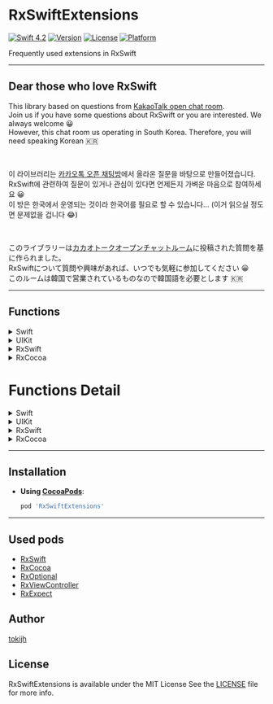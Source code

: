 # RxSwiftExtensions

[![Swift 4.2](https://img.shields.io/badge/swift-4.2-orange.svg?style=flat)](https://swift.org)
[![Version](https://img.shields.io/cocoapods/v/RxSwiftExtensions.svg?style=flat)](http://cocoapods.org/pods/RxSwiftExtensions)
[![License](https://img.shields.io/cocoapods/l/RxSwiftExtensions.svg?style=flat)](http://cocoapods.org/pods/RxSwiftExtensions)
[![Platform](https://img.shields.io/cocoapods/p/RxSwiftExtensions.svg?style=flat)](http://cocoapods.org/pods/RxSwiftExtensions)

Frequently used extensions in RxSwift

------

## Dear those who love RxSwift 
This library based on questions from [KakaoTalk open chat room](https://open.kakao.com/o/gl2YZjq).<br>
Join us if you have some questions about RxSwift or you are interested. We always welcome 😀<br>
However, this chat room us operating in South Korea. Therefore, you will need speaking Korean 🇰🇷<br>

<br>

이 라이브러리는 [카카오톡 오픈 채팅방](https://open.kakao.com/o/gl2YZjq)에서 올라온 질문을 바탕으로 만들어졌습니다.<br>
RxSwift에 관련하여 질문이 있거나 관심이 있다면 언제든지 가벼운 마음으로 참여하세요 😀<br>
이 방은 한국에서 운영되는 것이라 한국어를 필요로 할 수 있습니다... (이거 읽으실 정도면 문제없을 겁니다 😂)<br>

<br>

このライブラリーは[カカオトークオープンチャットルーム](https://open.kakao.com/o/gl2YZjq)に投稿された質問を基に作られました。<br>
RxSwiftについて質問や興味があれば、いつでも気軽に参加してください 😀<br>
このルームは韓国で営業されているものなので韓国語を必要とします 🇰🇷<br>

------

## Functions

<details> <summary>Swift</summary>

  - <details><summary>KVO</summary>

      - [x] [`observe(keyPath: KeyPath)`](#observekeypath-keypath---observablevalue)
      - [x] [`observeWeakly(keyPath: KeyPath)`](#observeweaklykeypath-keypath---observablevalue)
      - [x] [`SectionDataType`](#sectiondatatype)
  </details>
</details>
<details><summary>UIKit</summary>

  - <details><summary>UIView</summary>

      - [x] [`UIView.rx.bounds`](#uiviewrxbounds)
      - [x] [`UIView.rx.center`](#uiviewrxcenter)
    </details>
  - <details><summary>UILabel</summary>

      - [x] [`UILabel.rx.textColor`](#uilabelrxtextcolor)
    </details>
  - <details><summary>UITextView</summary>

      - [x] [`UITextView.rx.textColor`](#uitextviewrxtextcolor)
    </details>
  - <details><summary>UIScrollView</summary>

      - [x] [`UIScrollView.rx.contentSize`](#uiscrollviewrxcontentsize)
      - [x] [`UIScrollView.rx.scrollableVertical`](#uiscrollviewrxscrollablevertical)
      - [x] [`UIScrollView.rx.scrollableHorizontal`](#uiscrollviewrxscrollablehorizontal)
    </details>
  - <details><summary>UITableView</summary>

      - [x] [`register(cell: UITableViewCell.self)`](#uitableviewregistercell-uitableviewcellself)
      - [x] [`register(nibCell: UITableViewCell.self)`](#uitableviewregisternibcell-uitableviewcellself)
      - [x] [`register(cell: UITableViewHeaderFooterView.self)`](#uitableviewregistercell-uitableviewheaderfooterviewself)
      - [x] [`register(nibCell: UITableViewHeaderFooterView.self)`](#uitableviewregisternibcell-uitableviewheaderfooterviewself)
      - [x] [`dequeue(UITableViewCell.self)`](#uitableviewdequeueuitableviewcellself)
      - [x] [`dequeue(UITableViewCell.self, indexPath: IndexPath)`](#uitableviewdequeueuitableviewcellself-indexpath-indexpath)
      - [x] [`dequeue(UITableViewHeaderFooterView.self)`](#uitableviewdequeueuitableviewheaderfooterviewself)
      - [x] [`rx.items(Cell.self)`](#uitableviewrxitemscellself)

      - <details><summary>UITableViewCell</summary>

          - [x] [`UITableViewCell.Identifier`](#uitableviewcellidentifier)
        </details>
      - <details><summary>UITableViewHeaderFooterView</summary>

          - [x] [`UITableViewHeaderFooterView.Identifier`](#uitableviewheaderfooterviewidentifier)
        </details>
    </details>
  - <details><summary>UICollectionView</summary>

      - [x] [`register(cell: UICollectionViewCell.self)`](#uicollectionviewregistercell-uicollectionviewcellself)
      - [x] [`register(nibCell: UICollectionViewCell.self)`](#uicollectionviewregisternibcell-uicollectionviewcellself)
      - [x] [`register(cell: UICollectionReusableView.self, forSupplementaryViewOfKind kind: String)`](#uicollectionviewregistercell-uicollectionreusableviewself-forsupplementaryviewofkind-supplementaryviewofkind)
      - [x] [`register(nibCell: UICollectionReusableView.self, forSupplementaryViewOfKind kind: String)`](#uicollectionviewregistercell-uicollectionreusableviewself-forsupplementaryviewofkind-supplementaryviewofkind)
      - [x] [`dequeue(UICollectionViewCell.self, for indexPath: IndexPath)`](#uicollectionviewdequeueuicollectionviewcellself-for-indexpath)
      - [x] [`dequeue(UICollectionViewCell.self, ofKind kind: String, for indexPath: IndexPath)`](#uicollectionviewdequeueuicollectionreusableviewself-ofkind-supplementaryviewofkind-for-indexpath)
      - [x] [`rx.items(Cell.self)`](#uicollectionviewrxitemscellself)

      - <details><summary>UICollectionReusableView</summary>

          - [x] [`UICollectionReusableView.Identifier`](#uicollectionreusableviewidentifier)
        </details>
    </details>
  - <details><summary>UIViewController</summary>

      - [x] [`UIViewController.rx.viewDidLoad`](#uiviewcontrollerrxviewdidload)
      - [x] [`UIViewController.rx.viewWillAppear`](#uiviewcontrollerrxviewwillappear)
      - [x] [`UIViewController.rx.viewDidAppear`](#uiviewcontrollerrxviewdidappear)
      - [x] [`UIViewController.rx.viewWillDisappear`](#uiviewcontrollerrxviewwilldisappear)
      - [x] [`UIViewController.rx.viewDidDisappear`](#uiviewcontrollerrxviewdiddisappear)
      - [x] [`UIViewController.rx.viewWillLayoutSubviews`](#uiviewcontrollerrxviewwilllayoutsubviews)
      - [x] [`UIViewController.rx.viewDidLayoutSubviews`](#uiviewcontrollerrxviewdidlayoutsubviews)
      - [x] [`UIViewController.rx.willMove(toParentViewController: UIViewController)`](#uiviewcontrollerrxwillmovetoparentviewcontroller-uiviewcontroller)
      - [x] [`UIViewController.rx.didMove(toParentViewController: UIViewController)`](#uiviewcontrollerrxdidmovetoparentviewcontroller-uiviewcontroller)
      - [x] [`UIViewController.rx.didReceiveMemoryWarning`](#uiviewcontrollerrxdidreceivememorywarning)
      - [x] [`UIViewController.rx.isVisible`](#uiviewcontrollerrxisvisible)
      - [x] [`UIViewController.rx.isDismissing`](#uiviewcontrollerrxisdismissing)
  </details>
</details>
<details><summary>RxSwift</summary>

  - <details><summary>ObservableType</summary>

      - [x] [`withLatestFrom(...)`](#observabletype-withlatestfrom)
      - [x] [`withLatestFromAndSelf(...)`](#observabletype-withlatestfromandself)
      - [x] [`bind(to [ObserverType])`](#observabletype-bindto-observertype)
      - [x] [`bind(to Optional<ObserverType>)`](#observabletype-bindto-optionalobservertype)
    </details>
</details>
<details><summary>RxCocoa</summary>

- <details><summary>SharedSequenceConvertibleType</summary>

    - [x] [`withLatestFrom(...)`](#sharedsequenceconvertibletype-withlatestfrom)
    - [x] [`withLatestFromAndSelf(...)`](#sharedsequenceconvertibletype-withlatestfromandself)
  </details>
</details>


Functions Detail
========

<details><summary>Swift</summary>

  - <details><summary>KVO</summary>

    - <details><summary>observe(keyPath: KeyPath) -> Observable<Value?></summary>

      Observe [KVO](https://developer.apple.com/library/archive/documentation/Cocoa/Conceptual/KeyValueObserving/KeyValueObserving.html) by keyPath

      [KVO](https://developer.apple.com/library/archive/documentation/Cocoa/Conceptual/KeyValueObserving/KeyValueObserving.html) is an Objective-C mechanism. That means that it wasn't built with type safety in mind. This project tries to solve some of the problems.

      ```
      UIView()
        .observe(\.bounds, , options: [.initial, .new], retainSelf: true)
        .subscribe({ print($0) })
      ```
      </details>
    - <details><summary>observeWeakly(keyPath: KeyPath) -> Observable<Value?></summary>

      Observe [KVO](https://developer.apple.com/library/archive/documentation/Cocoa/Conceptual/KeyValueObserving/KeyValueObserving.html) by keyPath

      `rx.observeWeakly` has somewhat slower than `rx.observe` because it has to handle object deallocation in case of weak references.

      ```
      UIView()
        .observeWeakly(\.bounds, , options: [.initial, .new], retainSelf: true)
        .subscribe({ print($0) })
      ```
      </details>
    </details>
  - <details><summary>SectionDataType</summary>

      Define Section Data easily in tableView or collectionView

      Define follow

      ```
      enum TestSectionData {
          case section1
          case section2([Value])
      }

      extension TestSectionData: SectionDataType {

          typealias Item = Value

          var items: [TestSectionData.Value] {
              switch self {
              case .section1: return [.string("Section 1")]
              case let .section2(value): return value
              }
          }

          enum Value {
              case string(String)
              case int(Int)
          }
      }
      ```

      You can use it follow

      ```
      let section = sections[indexPath.section].items[indexPath.row]

      switch section {
        case let .int(value):
          cell.set(value)
          return cell
        case let .string(value):
          cell.set(value)
          return cell
      }
      ```
    </details>
</details>

<details><summary>UIKit</summary>

  - <details><summary>UIView</summary>

    - <details><summary>UIView.rx.bounds</summary>

        Observe bounds in UIView

        ```
        UIView().rx.bounds.subscribe({ print($0) })
        ```
      </details>
    - <details><summary>UIView.rx.center</summary>

        Observe center in UIView

        ```
        UIView().rx.center.subscribe({ print($0) })
        ```
      </details>
    </details>
  - <details><summary>UILabel</summary>

    - <details><summary>UILabel.rx.textColor</summary>

        Binder textColor in UILabel

        ```
        Observable<UIColor?>.just(UIColor.white).bind(to: UILabel().rx.textColor)
        ```
      </details>
    </details>
  - <details><summary>UITextView</summary>

    - <details><summary>UITextView.rx.textColor</summary>

        Binder textColor in UITextView

        ```
        Observable<UIColor?>.just(UIColor.white).bind(to: UITextView().rx.textColor)
        ```
      </details>
    </details>
  - <details><summary>UIScrollView</summary>

    - <details><summary>UIScrollView.rx.contentSize</summary>

        Observe contentSize in UIScrollView

        ```
        UIScrollView().rx.contentSize.subscribe({ print($0) })
        ```
      </details>
    - <details><summary>UIScrollView.rx.scrollableVertical</summary>

        Observe scrollable of vertical (`bounds.height < contentSize.height`) in UIScrollView

        ```
        UIScrollView().rx.scrollableVertical.subscribe({ print($0) })
        ```
      </details>
    - <details><summary>UIScrollView.rx.scrollableHorizontal</summary>

        Observe scrollable of horizontal (`bounds.width < contentSize.width`) in UIScrollView

        ```
        UIScrollView().rx.scrollableHorizontal.subscribe({ print($0) })
        ```
      </details>
    </details>
  - <details><summary>UITableView</summary>

    - <details><summary>UITableView.register(cell: UITableViewCell.self)</summary>

        Register UITableViewCell easily

        Following sample will be register with "Cell" (`UITableViewCell.Identifier`).

        ```
        UITableView().register(cell: Cell.self)
        ```

        Also you can define Identifier like follow

        ```
        UITableView().register(cell: Cell.self, forCellReuseIdentifier: "CustomIdentifier")
        ```
      </details>
    - <details><summary>UITableView.register(nibCell: UITableViewCell.self)</summary>

        Register UITableViewCell using NIB easily

        Following sample will be register with "Cell" (`UITableViewCell.Identifier`).

        ```
        UITableView().register(nibCell: Cell.self)
        ```

        Also you can define Identifier like follow

        ```
        UITableView().register(nibCell: Cell.self, forCellReuseIdentifier: "CustomIdentifier")
        ```
      </details>
    - <details><summary>UITableView.register(cell: UITableViewHeaderFooterView.self)</summary>

        Register UITableViewHeaderFooterView easily

        FolloFollowing sample will be register with "Cell" (`UITableViewHeaderFooterView.Identifier`).

        ```
        UITableView().register(cell: Cell.self)
        ```

        Also you can define Identifier like follow

        ```
        UITableView().register(cell: Cell.self, forCellReuseIdentifier: "CustomIdentifier")
        ```
      </details>
    - <details><summary>UITableView.register(cell: UITableViewHeaderFooterView.self)</summary>

        Register UITableViewCell using NIB easily

        FolloFollowing sample will be register with "Cell" (`UITableViewHeaderFooterView.Identifier`).

        ```
        UITableView().register(cell: Cell.self)
        ```

        Also you can define Identifier like follow

        ```
        UITableView().register(cell: Cell.self, forCellReuseIdentifier: "CustomIdentifier")
        ```
      </details>
    - <details><summary>UITableView.dequeue(UITableViewCell.self)</summary>

        Dequeue UICollectionViewCell easily

        Following sample will be dequeue with "Cell" (`UICollectionReusableView.Identifier`).

        ```
        let cell: Cell? = UITableView().dequeue(Cell.self)
        ```
      </details>
    - <details><summary>UITableView.dequeue(UITableViewCell.self, indexPath: IndexPath)</summary>

        Dequeue UICollectionViewCell easily

        Following sample will be dequeue with "Cell" (`UICollectionReusableView.Identifier`).

        ```
        let cell: Cell? = UITableView().dequeue(Cell.self, indexPath: IndexPath)
        ```
      </details>
    - <details><summary>UITableView.dequeue(UITableViewHeaderFooterView.self)</summary>

        Dequeue UITableViewHeaderFooterView easily

        ```
        let cell: Cell? = UITableView().dequeue(Cell.self)
        ```
      </details>
    - <details><summary>UITableView.rx.items(Cell.self)</summary>

        Bind items by rx

        ```
        Observable.just(["0", "1", "2", "3"])
            .bind(to: tableView.rx.items(cell: Cell.self)) { row, item, cell in

            }
        ```
      </details>
    </details>
- <details><summary>UITableViewCell</summary>

    - <details><summary>UITableViewCell.Identifier</summary>

        Define Identifier by class name

        ```
        class MyCell: UITableViewCell {

        }

        MyCell.Identifier == "MyCell"
        ```
      </details>
    </details>
- <details><summary>UITableViewHeaderFooterView</summary>

    - <details><summary>UITableViewHeaderFooterView.Identifier</summary>

        Define Identifier by class name

        ```
        class MyCell: UITableViewHeaderFooterView {

        }

        MyCell.Identifier == "MyCell"
        ```
      </details>
    </details>
- <details><summary>UICollectionView</summary>

    - <details><summary>UICollectionView.register(cell: UICollectionViewCell.self)</summary>

        Register UICollectionViewCell easily

        Following sample will be register with "Cell" (`UICollectionReusableView.Identifier`).

        ```
        UICollectionView().register(cell: Cell.self)
        ```

        Also you can define Identifier like follow

        ```
        UICollectionView().register(cell: Cell.self, forCellWithReuseIdentifier: "CustomIdentifier")
        ```
      </details>
    - <details><summary>UICollectionView.register(nibCell: UICollectionViewCell.self)</summary>

        Register UICollectionViewCell using NIB easily

        Following sample will be register with "Cell" (`UICollectionReusableView.Identifier`).

        ```
        UICollectionView().register(nibCell: Cell.self)
        ```

        Also you can define Identifier like follow

        ```
        UICollectionView().register(nibCell: Cell.self, forCellWithReuseIdentifier: "CustomIdentifier")
        ```
      </details>
    - <details><summary>UICollectionView.register(cell: UICollectionReusableView.self, forSupplementaryViewOfKind: SupplementaryViewOfKind)</summary>

        Register UICollectionReusableView for SupplementaryViewOfKind

        ```
        UICollectionView().register(cell: Cell.self, forSupplementaryViewOfKind: .header)

        UICollectionView().register(nibCell: Cell.self, forSupplementaryViewOfKind: .footer)
        ```
      </details>
    - <details><summary>UICollectionView.dequeue(UICollectionViewCell.self, for: IndexPath)</summary>

        Dequeue UICollectionViewCell easily

        Following sample will be dequeue with "Cell" (`UICollectionReusableView.Identifier`).

        ```
        let cell: Cell? = UICollectionView.dequeue(Cell.self, for: IndexPath)
        ```
      </details>
    - <details><summary>UICollectionView.dequeue(UICollectionReusableView.self, ofKind: SupplementaryViewOfKind, for: IndexPath)</summary>

        DeDequeue UICollectionReusableView for SupplementaryViewOfKind easily

        ```
        let cell: Cell? = UICollectionView.dequeue(Cell.self, ofKind: .header, for: IndexPath)
        ```
      </details>
    - <details><summary>UICollectionView.rx.items(Cell.self)</summary>

        Bind items by rx

        ```
        Observable.just(["0", "1", "2", "3"])
            .bind(to: collectionView.rx.items(cell: Cell.self)) { row, item, cell in

            }
        ```
      </details>
    </details>
- <details><summary>UICollectionReusableView</summary>

    - <details><summary>UICollectionReusableView.Identifier</summary>

        Define Identifier by class name

        ```
        class MyCell: UICollectionReusableView {

        }

        MyCell.Identifier == "MyCell"
        ```
      </details>
  </details>
- <details><summary>UIViewController</summary>

  - <details><summary>UIViewController.rx.viewDidLoad</summary>
      Observe when called `viewDidLoad` in UIViewController

      ```
      UIViewController().rx.viewDidLoad.subscribe({ print($0) })
      ```
    </details>
  - <details><summary>UIViewController.rx.viewWillAppear</summary>
      Observe when called `viewWillAppear` in UIViewController

      ```
      UIViewController().rx.viewWillAppear.subscribe({ print($0) })
      ```
    </details>
  - <details><summary>UIViewController.rx.viewDidAppear</summary>
      Observe when called `viewDidAppear` in UIViewController

      ```
      UIViewController().rx.viewDidAppear.subscribe({ print($0) })
      ```
    </details>
  - <details><summary>UIViewController.rx.viewWillDisappear</summary>
      Observe when called `viewWillDisappear` in UIViewController

      ```
      UIViewController().rx.viewWillDisappear.subscribe({ print($0) })
      ```
    </details>
  - <details><summary>UIViewController.rx.viewDidDisappear</summary>
      Observe when called `viewDidDisappear` in UIViewController

      ```
      UIViewController().rx.viewDidDisappear.subscribe({ print($0) })
      ```
    </details>
  - <details><summary>UIViewController.rx.viewWillLayoutSubviews</summary>
      Observe when called `viewWillLayoutSubviews` in UIViewController

      ```
      UIViewController().rx.viewWillLayoutSubviews.subscribe({ print($0) })
      ```
    </details>
  - <details><summary>UIViewController.rx.viewDidLayoutSubviews</summary>
      Observe when called `viewDidLayoutSubviews` in UIViewController

      ```
      UIViewController().rx.viewDidLayoutSubviews.subscribe({ print($0) })
      ```
    </details>
  - <details><summary>UIViewController.rx.willMove(toParentViewController: UIViewController)</summary>
      Observe when called `willMove(toParentViewController: UIViewController)` in UIViewController

      ```
      UIViewController().rx.willMove(toParentViewController: parentViewController).subscribe({ print($0) })
      ```
    </details>
  - <details><summary>UIViewController.rx.didMove(toParentViewController: UIViewController)</summary>
      Observe when called `didMove(toParentViewController: UIViewController)` in UIViewController

      ```
      UIViewController().rx.didMove(toParentViewController: parentViewController).subscribe({ print($0) })
      ```
    </details>
  - <details><summary>UIViewController.rx.didReceiveMemoryWarning</summary>
      Observe when called `didReceiveMemoryWarning` in UIViewController

      ```
      UIViewController().rx.didReceiveMemoryWarning.subscribe({ print($0) })
      ```
    </details>
  - <details><summary>UIViewController.rx.isVisible</summary>
      Triggered when the ViewController appearance state changes (true if the View is being displayed, false otherwise)

      ```
      UIViewController().rx.isVisible.subscribe({ print($0) })
      ```
    </details>
  - <details><summary>UIViewController.rx.isDismissing</summary>
      Triggered when the ViewController is being dismissed

      ```
      UIViewController().rx.isDismissing.subscribe({ print($0) })
      ```
    </details>
  </details>
</details>
<details><summary>RxSwift</summary>

  - <details><summary>ObservableType</summary>

    - <details><summary>withLatestFrom</summary>

        Extend withLatestFrom for support multi parameters

        ```
        let a = Observable.just("A")
        let b = Observable.just("B")
        let c = Observable.just("C")

        Observable().withLatestFrom(a, b, c)
            .subscribe(onNext: { (a, b, c) in
                ...
            })
        ```
      </details>
    - <details><summary>withLatestFromAndSelf</summary>

        Extend withLatestFromAndSelf for combining parameters with self

        ```
        let a = Observable.just("A")
        let b = Observable.just("B")
        let c = Observable.just("C")

        Observable().withLatestFromAndSelf(a, b, c)
            .subscribe(onNext: { (a, b, c) in
                ...
            })
        ```
      </details>
    - <details><summary>bind(to [ObserverType?]?)</summary>

        Can bind multiple ObserverType in one line

        ```
        let publisher = PublishSubject<String>()
        
        let observers: [PublishSubject<String>] = [...]

        let disposable = publisher.bind(to: observers)
        ```
      </details>
    - <details><summary>bind(to ObserverType?)</summary>

        Can bind optional type
        if ovserver is nil, it will ignore subscribe

        ```
        let publisher = PublishSubject<String>()
        
        let observer: PublishSubject<String>? = nil

        let disposable = publisher.bind(to: observer)
        ```
      </details>
    </details>
</details>
<details><summary>RxCocoa</summary>

  - <details><summary>SharedSequenceConvertibleType</summary>

    - <details><summary>withLatestFrom</summary>

        Extend withLatestFrom for support multi parameters

        ```
        let a = SharedSequenceConvertibleType.just("A")
        let b = SharedSequenceConvertibleType.just("B")
        let c = SharedSequenceConvertibleType.just("C")

        SharedSequenceConvertibleType().withLatestFrom(a, b, c)
            .subscribe(onNext: { (a, b, c) in
                ...
            })
        ```
      </details>
    - <details><summary>withLatestFromAndSelf</summary>

        Extend withLatestFromAndSelf for combining parameters with self

        ```
        let a = SharedSequenceConvertibleType.just("A")
        let b = SharedSequenceConvertibleType.just("B")
        let c = SharedSequenceConvertibleType.just("C")

        SharedSequenceConvertibleType().withLatestFromAndSelf(a, b, c)
            .subscribe(onNext: { (a, b, c) in
                ...
            })
        ```
      </details>
    </details>
</details>

--------

## Installation
* **Using [CocoaPods](https://cocoapods.org)**:

    ```ruby
    pod 'RxSwiftExtensions'
    ```

--------

## Used pods
* [RxSwift](https://github.com/ReactiveX/RxSwift)
* [RxCocoa](https://github.com/ReactiveX/RxSwift)
* [RxOptional](https://github.com/RxSwiftCommunity/RxOptional)
* [RxViewController](https://github.com/devxoul/RxViewController)
* [RxExpect](https://github.com/devxoul/RxExpect)

## Author
[tokijh](https://github.com/tokijh)

## License
RxSwiftExtensions is available under the MIT License See the [LICENSE](LICENSE) file for more info.

